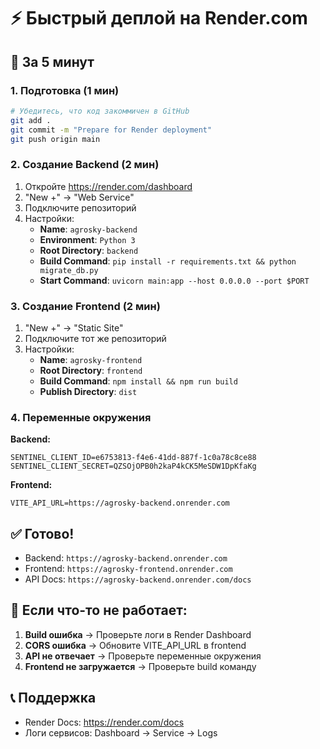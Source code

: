 # ⚡ Быстрый деплой на Render.com

## 🚀 За 5 минут

### 1. Подготовка (1 мин)
```bash
# Убедитесь, что код закоммичен в GitHub
git add .
git commit -m "Prepare for Render deployment"
git push origin main
```

### 2. Создание Backend (2 мин)
1. Откройте https://render.com/dashboard
2. "New +" → "Web Service"
3. Подключите репозиторий
4. Настройки:
   - **Name**: `agrosky-backend`
   - **Environment**: `Python 3`
   - **Root Directory**: `backend`
   - **Build Command**: `pip install -r requirements.txt && python migrate_db.py`
   - **Start Command**: `uvicorn main:app --host 0.0.0.0 --port $PORT`

### 3. Создание Frontend (2 мин)
1. "New +" → "Static Site"
2. Подключите тот же репозиторий
3. Настройки:
   - **Name**: `agrosky-frontend`
   - **Root Directory**: `frontend`
   - **Build Command**: `npm install && npm run build`
   - **Publish Directory**: `dist`

### 4. Переменные окружения
**Backend:**
```
SENTINEL_CLIENT_ID=e6753813-f4e6-41dd-887f-1c0a78c8ce88
SENTINEL_CLIENT_SECRET=QZSOjOPB0h2kaP4kCK5MeSDW1DpKfaKg
```

**Frontend:**
```
VITE_API_URL=https://agrosky-backend.onrender.com
```

## ✅ Готово!

- Backend: `https://agrosky-backend.onrender.com`
- Frontend: `https://agrosky-frontend.onrender.com`
- API Docs: `https://agrosky-backend.onrender.com/docs`

## 🔧 Если что-то не работает:

1. **Build ошибка** → Проверьте логи в Render Dashboard
2. **CORS ошибка** → Обновите VITE_API_URL в frontend
3. **API не отвечает** → Проверьте переменные окружения
4. **Frontend не загружается** → Проверьте build команду

## 📞 Поддержка
- Render Docs: https://render.com/docs
- Логи сервисов: Dashboard → Service → Logs
